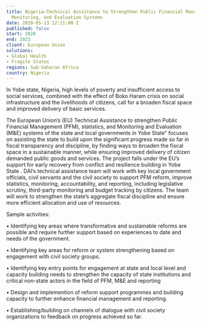 ```yaml
---
title: Nigeria—Technical Assistance to Strengthen Public Financial Management, Statistics,
  Monitoring, and Evaluation Systems
date: 2020-05-13 12:11:00 Z
published: false
start: 2020
end: 2023
client: European Union
solutions:
- Global Health
- Fragile States
regions: Sub-Saharan Africa
country: Nigeria
---
```


In Yobe state, Nigeria, high levels of poverty and insufficient access to social services, combined with the effect of Boko Haram crisis on social infrastructure and the livelihoods of citizens, call for a broaden fiscal space and improved delivery of basic services. 

The European Union’s (EU) Technical Assistance to strengthen Public Financial Management (PFM), statistics, and Monitoring and Evaluation (M&E) systems of the state and local governments in Yobe State” focuses on assisting the state to build upon the significant progress made so far in fiscal transparency and discipline, by finding ways to broaden the fiscal space in a sustainable manner, while ensuring improved delivery of citizen demanded public goods and services.
The project falls under the EU’s support for early recovery from conflict and resilience building in Yobe State . DAI’s technical assistance team will work with key local government officials, civil servants and the civil society to support PFM reform, improve statistics, monitoring, accountability, and reporting, including legislative scrutiny, third-party monitoring and budget tracking by citizens. The team will work to strengthen the state’s aggregate fiscal discipline and ensure more efficient allocation and use of resources.

Sample activities: 

•	Identifying key areas where transformative and sustainable reforms are possible and require further support based on experiences to date and needs of the government.

•	Identifying key areas for reform or system strengthening based on engagement with civil society groups.

•	Identifying key entry points for engagement at state and local level and capacity building needs to strengthen the capacity of state institutions and critical non-state actors in the field of PFM, M&E and reporting

•	Design and implemention of reform support programmes and building capacity to further enhance financial management and reporting.

•	Establishing/building on channels of dialogue with civil society organizations to feedback on progress achieved so far.



